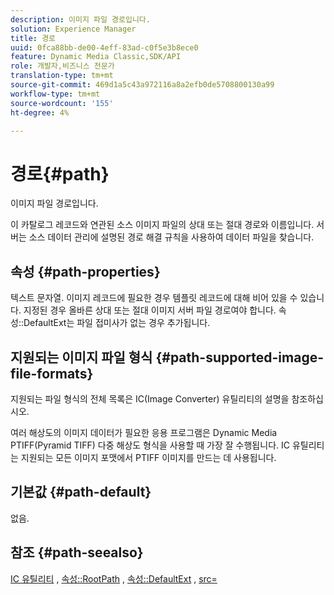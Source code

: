 ```yaml
---
description: 이미지 파일 경로입니다.
solution: Experience Manager
title: 경로
uuid: 0fca88bb-de00-4eff-83ad-c0f5e3b8ece0
feature: Dynamic Media Classic,SDK/API
role: 개발자,비즈니스 전문가
translation-type: tm+mt
source-git-commit: 469d1a5c43a972116a8a2efb0de5708800130a99
workflow-type: tm+mt
source-wordcount: '155'
ht-degree: 4%

---
```



# 경로{#path}

이미지 파일 경로입니다.

이 카탈로그 레코드와 연관된 소스 이미지 파일의 상대 또는 절대 경로와 이름입니다. 서버는 소스 데이터 관리에 설명된 경로 해결 규칙을 사용하여 데이터 파일을 찾습니다.

## 속성 {#path-properties}

텍스트 문자열. 이미지 레코드에 필요한 경우 템플릿 레코드에 대해 비어 있을 수 있습니다. 지정된 경우 올바른 상대 또는 절대 이미지 서버 파일 경로여야 합니다. 속성::DefaultExt는 파일 접미사가 없는 경우 추가됩니다.

## 지원되는 이미지 파일 형식 {#path-supported-image-file-formats}

지원되는 파일 형식의 전체 목록은 IC(Image Converter) 유틸리티의 설명을 참조하십시오.

여러 해상도의 이미지 데이터가 필요한 응용 프로그램은 Dynamic Media PTIFF(Pyramid TIFF) 다중 해상도 형식을 사용할 때 가장 잘 수행됩니다. IC 유틸리티는 지원되는 모든 이미지 포맷에서 PTIFF 이미지를 만드는 데 사용됩니다.

## 기본값 {#path-default}

없음.

## 참조 {#path-seealso}

[IC 유틸리티](/help/aem-is-ir-api/is-api/is-utils/utilities/r-ic.md) ,  [속성::RootPath](/help/aem-is-ir-api/is-api/image-catalog/image-serving-api-ref/c-image-catalog-reference/c-attributes-reference/r-rootpath.md) ,  [속성::DefaultExt](/help/aem-is-ir-api/is-api/image-catalog/image-serving-api-ref/c-image-catalog-reference/c-attributes-reference/r-defaultext.md) ,  [src=](/help/aem-is-ir-api/is-api/http-ref/image-serving-api-ref/c-http-protocol-reference/c-command-reference/r-src.md)

<!-- [attribute::LowerCasePaths]() -->
